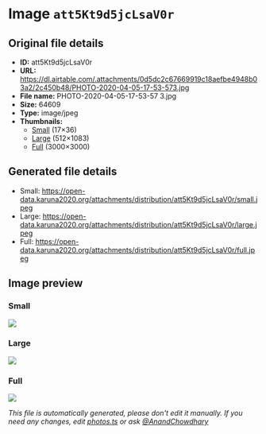 # Image `att5Kt9d5jcLsaV0r`

## Original file details

- **ID:** att5Kt9d5jcLsaV0r
- **URL:** https://dl.airtable.com/.attachments/0d5dc2c67669919c18aefbe4948b03a2/2c450b48/PHOTO-2020-04-05-17-53-573.jpg
- **File name:** PHOTO-2020-04-05-17-53-57 3.jpg
- **Size:** 64609
- **Type:** image/jpeg
- **Thumbnails:**
  - [Small](https://dl.airtable.com/.attachmentThumbnails/caa4c646e07f5af3040ae7804b7ed70e/88f248c7) (17×36)
  - [Large](https://dl.airtable.com/.attachmentThumbnails/9c9616848f798c0caef22c1754aa59e3/83b54c26) (512×1083)
  - [Full](https://dl.airtable.com/.attachmentThumbnails/4b987cf192cd83b3a9885e43ca4ffd83/84a3f11f) (3000×3000)

## Generated file details

- Small: https://open-data.karuna2020.org/attachments/distribution/att5Kt9d5jcLsaV0r/small.jpeg
- Large: https://open-data.karuna2020.org/attachments/distribution/att5Kt9d5jcLsaV0r/large.jpeg
- Full: https://open-data.karuna2020.org/attachments/distribution/att5Kt9d5jcLsaV0r/full.jpeg

## Image preview

### Small

![](https://open-data.karuna2020.org/attachments/distribution/att5Kt9d5jcLsaV0r/small.jpeg)

### Large

![](https://open-data.karuna2020.org/attachments/distribution/att5Kt9d5jcLsaV0r/large.jpeg)

### Full

![](https://open-data.karuna2020.org/attachments/distribution/att5Kt9d5jcLsaV0r/full.jpeg)

_This file is automatically generated, please don't edit it manually. If you need any changes, edit [photos.ts](/photos.ts) or ask [@AnandChowdhary](https://github.com/AnandChowdhary)_

